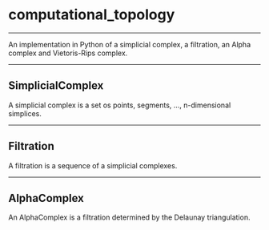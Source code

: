 # computational_topology
---

An implementation in Python of a simplicial complex, a filtration, an Alpha complex and Vietoris-Rips complex.

---

## SimplicialComplex

A simplicial complex is a set os points, segments, ..., n-dimensional simplices.

---

## Filtration

A filtration is a sequence of a simplicial complexes.

---

## AlphaComplex

An AlphaComplex is a filtration determined by the Delaunay triangulation.

 